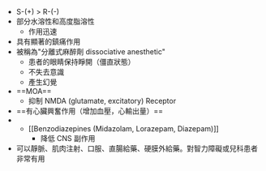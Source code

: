 - S-(+) > R-(-)
- 部分水溶性和高度脂溶性
	- 作用迅速
- 具有顯著的鎮痛作用
- 被稱為"分離式麻醉劑 dissociative anesthetic"
	- 患者的眼睛保持睜開（僵直狀態）
	- 不失去意識
	- 產生幻覺
- ==MOA==
	- 抑制 NMDA (glutamate, excitatory) Receptor 
- ==有心臟興奮作用（增加血壓，心輸出量）==
- + [[Benzodiazepines (Midazolam, Lorazepam, Diazepam)]] 
	- 降低 CNS 副作用
- 可以靜脈、肌肉注射、口服、直腸給藥、硬膜外給藥。對智力障礙或兒科患者非常有用